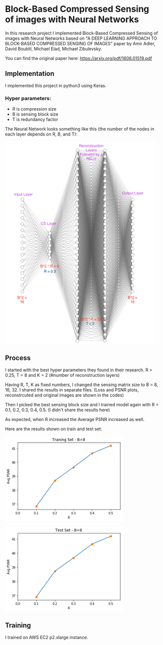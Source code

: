 # Block-Based Compressed Sensing of images with Neural Networks

In this research project I implemented Block-Based Compressed Sensing of images with Neural Networks based on "A DEEP LEARNING APPROACH TO BLOCK-BASED COMPRESSED SENSING OF IMAGES" paper by Amir Adler, David Boublil, Michael Elad, Michael Zibulevsky.

You can find the original paper here: https://arxiv.org/pdf/1606.01519.pdf

## Implementation
I implemented this project in python3 using Keras.

### Hyper parameters:
* R is compression size
* B is sensing block size
* T is redundancy factor

The Neural Network looks something like this (the number of the nodes in each layer depends on R, B, and T):

![img](NN.png?raw=true "Train")

## Process
I started with the best hyper parameters they found in their research. R = 0.25, T = 8 and K = 2 (#number of reconstruction layers)

Having R, T, K as fixed numbers, I changed the sensing matrix size to B = 8, 16, 32. I shared the results in separate files. (Loss and PSNR plots, reconstrcuted and original images are shown in the codes)

Then I picked the best sensing block size and I trained model again with R = 0.1, 0.2, 0.3, 0.4, 0.5. (I didn't share the results here) 


As expected, when R increased the Average PSNR increased as well.

Here are the results shown on train and test set:

![img](train_avg-PSNR.png?raw=true "Train")


![img2](test-Avg-PSNR.png?raw=true "Test")

## Training
I trained on AWS EC2 p2.xlarge instance.
